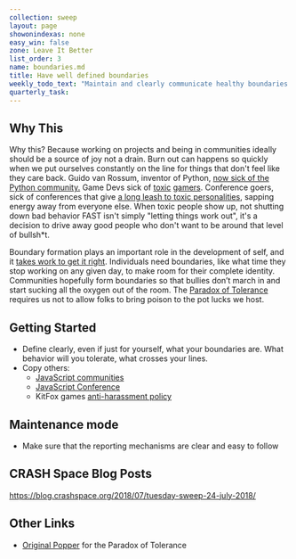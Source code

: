 ```yaml
---
collection: sweep
layout: page
showonindexas: none
easy_win: false
zone: Leave It Better
list_order: 3
name: boundaries.md
title: Have well defined boundaries
weekly_todo_text: "Maintain and clearly communicate healthy boundaries. Don't allow people to bring poison to your pot luck."
quarterly_task:
---
```


## Why This

Why this? Because working on projects and being in communities ideally should be a source of joy not a drain. Burn out can happens so quickly when we put ourselves constantly on the line for things that don't feel like they care back. Guido van Rossum, inventor of Python, [now sick of the Python community.](https://mail.python.org/pipermail/python-committers/2018-July/005664.html) Game Devs sick of [toxic](https://www.polygon.com/2018/7/10/17550276/guild-wars-2-arenanet-firings-jessica-price-gamergate) [gamers](https://kotaku.com/game-designer-says-developers-would-be-more-candid-if-g-1818729507). Conference goers, sick of conferences that give [a long leash to toxic personalities](https://medium.com/@nofashathope/statement-no-fascists-at-hope-c6873a64cc94), sapping energy away from everyone else. When toxic people show up, not shutting down bad behavior FAST isn't simply "letting things work out", it's a decision to drive away good people who don't want to be around that level of bullsh*t.

Boundary formation plays an important role in the development of self, and it [takes work to get it right](https://positivepsychologyprogram.com/great-self-care-setting-healthy-boundaries/). Individuals need boundaries, like what time they stop working on any given day, to make room for their complete identity. Communities hopefully form boundaries so that bullies don’t march in and start sucking all the oxygen out of the room. The [Paradox of Tolerance](https://frameshiftconsulting.com/2017/09/10/the-intolerable-speech-rule-the-paradox-of-tolerance-for-tech-companies/) requires us not to allow folks to bring poison to the pot lucks we host.

## Getting Started

- Define clearly, even if just for yourself, what your boundaries are. What behavior will you tolerate, what crosses your lines.
- Copy others:
  - [JavaScript communities](https://js.foundation/community/code-of-conduct)
  - [JavaScript Conference](https://jsconf.com/codeofconduct.html)
  - KitFox games [anti-harassment policy](https://medium.com/@kitfoxgames/kitfoxs-harassment-policies-fe2aa2305b97)

## Maintenance mode

- Make sure that the reporting mechanisms are clear and easy to follow

## CRASH Space Blog Posts
<https://blog.crashspace.org/2018/07/tuesday-sweep-24-july-2018/>

## Other Links
- [Original Popper](https://archive.org/search.php?query=The%20Open%20Society%20and%20Its%20Enemies) for the Paradox of Tolerance
